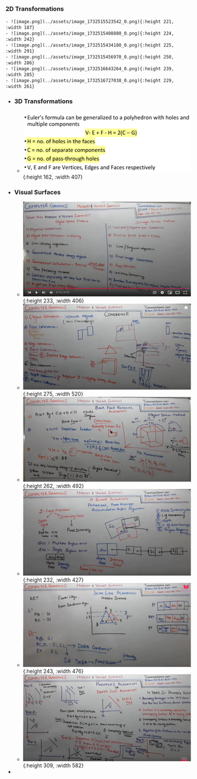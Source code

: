 ### 2D Transformations
	- ![image.png](../assets/image_1732515523542_0.png){:height 221, :width 187}
	- ![image.png](../assets/image_1732515408880_0.png){:height 224, :width 242}
	- ![image.png](../assets/image_1732515434180_0.png){:height 225, :width 291}
	- ![image.png](../assets/image_1732515456970_0.png){:height 250, :width 286}
	- ![image.png](../assets/image_1732516643264_0.png){:height 239, :width 285}
	- ![image.png](../assets/image_1732516727038_0.png){:height 229, :width 261}
- ### 3D Transformations
	- ![image.png](../assets/image_1732526547897_0.png){:height 162, :width 407}
- ### Visual Surfaces
	- ![image.png](../assets/image_1732541117347_0.png){:height 233, :width 406}
	- ![image.png](../assets/image_1732542333910_0.png){:height 275, :width 520}
	- ![image.png](../assets/image_1732543075954_0.png){:height 262, :width 492}
	- ![image.png](../assets/image_1732545880183_0.png){:height 232, :width 427}
	- ![image.png](../assets/image_1732559366281_0.png){:height 243, :width 476}
	- ![image.png](../assets/image_1732559299515_0.png){:height 309, :width 582}
-